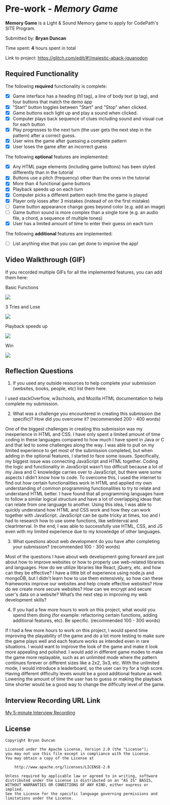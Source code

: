 # Pre-work - *Memory Game*

**Memory Game** is a Light & Sound Memory game to apply for CodePath's SITE Program. 

Submitted by: **Bryan Duncan**

Time spent: **4** hours spent in total

Link to project: https://glitch.com/edit/#!/majestic-aback-iguanodon

## Required Functionality

The following **required** functionality is complete:

* [x] Game interface has a heading (h1 tag), a line of body text (p tag), and four buttons that match the demo app
* [x] "Start" button toggles between "Start" and "Stop" when clicked. 
* [x] Game buttons each light up and play a sound when clicked. 
* [x] Computer plays back sequence of clues including sound and visual cue for each button
* [x] Play progresses to the next turn (the user gets the next step in the pattern) after a correct guess. 
* [x] User wins the game after guessing a complete pattern
* [x] User loses the game after an incorrect guess

The following **optional** features are implemented:

* [x] Any HTML page elements (including game buttons) has been styled differently than in the tutorial
* [x] Buttons use a pitch (frequency) other than the ones in the tutorial
* [x] More than 4 functional game buttons
* [x] Playback speeds up on each turn
* [x] Computer picks a different pattern each time the game is played
* [x] Player only loses after 3 mistakes (instead of on the first mistake)
* [ ] Game button appearance change goes beyond color (e.g. add an image)
* [ ] Game button sound is more complex than a single tone (e.g. an audio file, a chord, a sequence of multiple tones)
* [x] User has a limited amount of time to enter their guess on each turn

The following **additional** features are implemented:

- [ ] List anything else that you can get done to improve the app!

## Video Walkthrough (GIF)

If you recorded multiple GIFs for all the implemented features, you can add them here:

Basic Functions

![](http://g.recordit.co/Q2UmoT0eD3.gif)

3 Tries and Lose

![](http://g.recordit.co/vaY2hlINHJ.gif)

Playback speeds up

![](http://g.recordit.co/lejxiYsVQX.gif)

Win

![](http://g.recordit.co/Q6AsQRD7Hh.gif)

## Reflection Questions
1. If you used any outside resources to help complete your submission (websites, books, people, etc) list them here. 

I used stackOverflow, w3schools, and Mozilla HTML documentation to help complete my submission.

2. What was a challenge you encountered in creating this submission (be specific)? How did you overcome it? (recommended 200 - 400 words) 

One of the biggest challenges in creating this submission was my inexperience in HTML and CSS. I have only spent a limited amount of time coding in these languages compared to how much I have spent in Java or C and that led to some challenges along the way. I was able to pull on my limited experience to get most of the submission completed, but when adding in the optional features, I started to face some issues. Specifically, my biggest issue was connecting JavaScript and HTML together. Coding the logic and functionality in JavaScript wasn’t too difficult because a lot of my Java and C knowledge carries over to JavaScript, but there were some aspects I didn’t know how to code. To overcome this, I used the internet to find out how certain functionalities work in HTML and applied my own understanding of common programming functionalities to try to relate and understand HTML better. I have found that all programming languages have to follow a similar logical structure and have a lot of overlapping ideas that can relate from one language to another. Using this idea, I was able to quickly understand how HTML and CSS work and how they can work together with JavaScript. JavaScript can be quite tricky at times, too and I had to research how to use some functions, like setInterval and clearInterval. In the end, I was able to successfully use HTML, CSS, and JS even with my limited experience due to my knowledge of other languages.

3. What questions about web development do you have after completing your submission? (recommended 100 - 300 words) 

Most of the questions I have about web development going forward are just about how to improve websites or how to properly use web-related libraries and languages. How do we utilize libraries like React, jQuery, etc. and how can they be effective? I have a little bit of experience using node.js and mongoDB, but I didn't learn how to use them extensively, so how can these frameworks improve our websites and help create effective websites? How do we create more secure websites? How can we encrypt and secure user's data on a website? What’s the next step in improving my web development skills? 

4. If you had a few more hours to work on this project, what would you spend them doing (for example: refactoring certain functions, adding additional features, etc). Be specific. (recommended 100 - 300 words) 

If I had a few more hours to work on this project, I would spend time improving the playability of the game and do a lot more testing to make sure the game plays well and each feature works as intended even in rare situations. I would want to improve the look of the game and make it look more appealing and polished. I would add in different game modes to make the game more replayable, such as an unlimited mode where the pattern continues forever or different sizes like a 2x2, 3x3, etc. With the unlimited mode, I would introduce a leaderboard, so the user can try for a high score. Having different difficulty levels would be a good additional feature as well. Lowering the amount of time the user has to guess or making the playback time shorter would be a good way to change the difficulty level of the game.



## Interview Recording URL Link

[My 5-minute Interview Recording](https://www.loom.com/share/3fc66a31ed8d4319a14dbc18bde4076e)


## License

    Copyright Bryan Duncan

    Licensed under the Apache License, Version 2.0 (the "License");
    you may not use this file except in compliance with the License.
    You may obtain a copy of the License at

        http://www.apache.org/licenses/LICENSE-2.0

    Unless required by applicable law or agreed to in writing, software
    distributed under the License is distributed on an "AS IS" BASIS,
    WITHOUT WARRANTIES OR CONDITIONS OF ANY KIND, either express or implied.
    See the License for the specific language governing permissions and
    limitations under the License.
